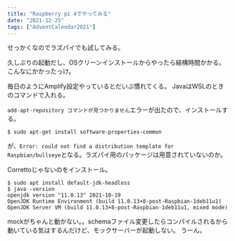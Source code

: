```yaml
---
title: "Raspberry pi 4でやってみる"
date: "2021-12-25"
tags: ["AdventCalendar2021"]
---
```


せっかくなのでラズパイでも試してみる。

久しぶりの起動だし、OSクリーンインストールからやったら結構時間かかる。こんなにかかったっけ。

毎日のようにAmplify設定やっているとだいぶ慣れてくる。
JavaはWSLのときのコマンドで入れる。

`add-apt-repository コマンドが見つかりません`エラーが出たので、インストールする。
```
$ sudo apt-get install software-properties-common
```
が、`Error: could not find a distribution template for Raspbian/bullseye`となる。ラズパイ用のパッケージは用意されていないのか。

Correttoじゃないのをインストール。
```
$ sudo apt install default-jdk-headless
$ java -version
openjdk version "11.0.13" 2021-10-19
OpenJDK Runtime Environment (build 11.0.13+8-post-Raspbian-1deb11u1)
OpenJDK Server VM (build 11.0.13+8-post-Raspbian-1deb11u1, mixed mode)
```
mockがちゃんと動かない。。schemaファイル変更したらコンパイルされるから動いている気はするんだけど、モックサーバーが起動しない。
うーん。
